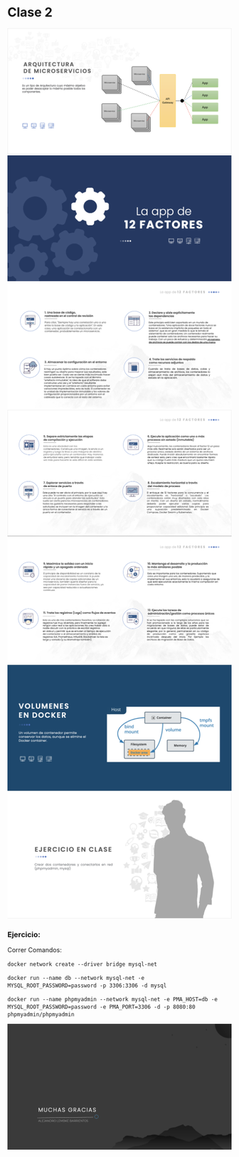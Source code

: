 # Clase 2
![Diap1](./img/Diap1.png)
![Diap2](./img/Diap2.png)
![Diap3](./img/Diap3.png)
![Diap4](./img/Diap4.png)
![Diap5](./img/Diap5.png)
![Diap6](./img/Diap6.png)
![Diap7](./img/Diap7.png)

### Ejercicio:
Correr Comandos:

`docker network create --driver bridge mysql-net`

`docker run --name db --network mysql-net -e MYSQL_ROOT_PASSWORD=password -p 3306:3306 -d mysql`

`docker run --name phpmyadmin --network mysql-net -e PMA_HOST=db -e MYSQL_ROOT_PASSWORD=password -e PMA_PORT=3306 -d -p 8080:80 phpmyadmin/phpmyadmin`

![Diap8](../img/Agradecimiento.png)
